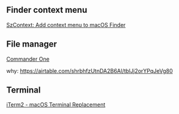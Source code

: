 ## Finder context menu

[SzContext: Add context menu to macOS Finder](https://github.com/RoadToDream/SzContext)

## File manager

[Commander One](https://mac.eltima.com/file-manager.html)

why: https://airtable.com/shrbhfzUtnDA2B6Al/tblJj2orYPqJeVg80

## Terminal

[iTerm2 - macOS Terminal Replacement](https://iterm2.com/)
